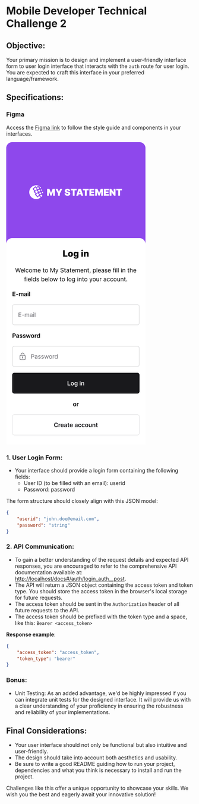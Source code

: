 # Mobile Developer Technical Challenge 2


## Objective:

Your primary mission is to design and implement a user-friendly interface form to user login interface that interacts with the `auth` route for user login. You are expected to craft this interface in your preferred language/framework.

## Specifications:

### Figma

Access the [Figma link](https://www.figma.com/file/Q44nlEVrODE7W6iBFRVPZL/Desafio-para-devs---App-%2F-Dashboard-%7C-UX%2FUI?type=design&node-id=1-731&mode=design&t=1oLA9vtlXknWRtig-4) to follow the style guide and components in your interfaces.

![Login Form](images/Login-Mobile.png)

### 1. User Login Form:

- Your interface should provide a login form containing the following fields:
  - User ID (to be filled with an email): userid
  - Password: password

The form structure should closely align with this JSON model:

```json
{
    "userid": "john.doe@email.com",
    "password": "string"
}
```

### 2. API Communication:

- To gain a better understanding of the request details and expected API responses, you are encouraged to refer to the comprehensive API documentation available at: [http://localhost/docs#/auth/login_auth__post](http://localhost/docs#/auth/login_auth__post).
- The API will return a JSON object containing the access token and token type. You should store the access token in the browser's local storage for future requests.
- The access token should be sent in the `Authorization` header of all future requests to the API.
- The access token should be prefixed with the token type and a space, like this: `Bearer <access_token>`

**Response example**:

```json
{
    "access_token": "access_token", 
    "token_type": "bearer"
}
```

### Bonus:

- Unit Testing: As an added advantage, we'd be highly impressed if you can integrate unit tests for the designed interface. It will provide us with a clear understanding of your proficiency in ensuring the robustness and reliability of your implementations.

## Final Considerations:

- Your user interface should not only be functional but also intuitive and user-friendly.
- The design should take into account both aesthetics and usability.
- Be sure to write a good README guiding how to run your project, dependencies and what you think is necessary to install and run the project.

Challenges like this offer a unique opportunity to showcase your skills. We wish you the best and eagerly await your innovative solution!

